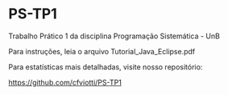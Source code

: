 # PS-TP1
Trabalho Prático 1 da disciplina Programação Sistemática - UnB

Para instruções, leia o arquivo Tutorial_Java_Eclipse.pdf

Para estatísticas mais detalhadas, visite nosso repositório:

https://github.com/cfviotti/PS-TP1